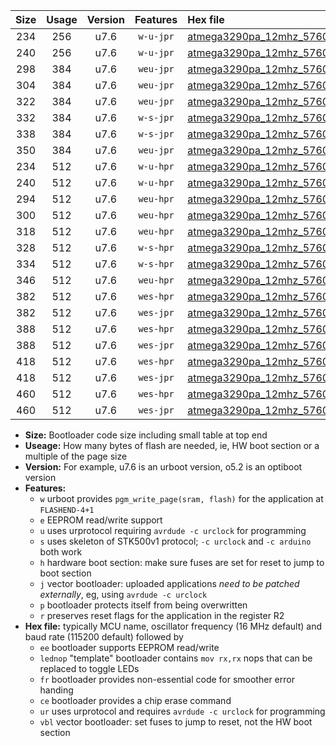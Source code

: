 |Size|Usage|Version|Features|Hex file|
|:-:|:-:|:-:|:-:|:--|
|234|256|u7.6|`w-u-jpr`|[atmega3290pa_12mhz_57600bps_ur_vbl.hex](https://raw.githubusercontent.com/stefanrueger/urboot/main//atmega3290pa_12mhz_57600bps_ur_vbl.hex)|
|240|256|u7.6|`w-u-jpr`|[atmega3290pa_12mhz_57600bps_lednop_ur_vbl.hex](https://raw.githubusercontent.com/stefanrueger/urboot/main//atmega3290pa_12mhz_57600bps_lednop_ur_vbl.hex)|
|298|384|u7.6|`weu-jpr`|[atmega3290pa_12mhz_57600bps_ee_ur_vbl.hex](https://raw.githubusercontent.com/stefanrueger/urboot/main//atmega3290pa_12mhz_57600bps_ee_ur_vbl.hex)|
|304|384|u7.6|`weu-jpr`|[atmega3290pa_12mhz_57600bps_ee_lednop_ur_vbl.hex](https://raw.githubusercontent.com/stefanrueger/urboot/main//atmega3290pa_12mhz_57600bps_ee_lednop_ur_vbl.hex)|
|322|384|u7.6|`weu-jpr`|[atmega3290pa_12mhz_57600bps_ee_lednop_fr_ur_vbl.hex](https://raw.githubusercontent.com/stefanrueger/urboot/main//atmega3290pa_12mhz_57600bps_ee_lednop_fr_ur_vbl.hex)|
|332|384|u7.6|`w-s-jpr`|[atmega3290pa_12mhz_57600bps_vbl.hex](https://raw.githubusercontent.com/stefanrueger/urboot/main//atmega3290pa_12mhz_57600bps_vbl.hex)|
|338|384|u7.6|`w-s-jpr`|[atmega3290pa_12mhz_57600bps_lednop_vbl.hex](https://raw.githubusercontent.com/stefanrueger/urboot/main//atmega3290pa_12mhz_57600bps_lednop_vbl.hex)|
|350|384|u7.6|`weu-jpr`|[atmega3290pa_12mhz_57600bps_ee_lednop_fr_ce_ur_vbl.hex](https://raw.githubusercontent.com/stefanrueger/urboot/main//atmega3290pa_12mhz_57600bps_ee_lednop_fr_ce_ur_vbl.hex)|
|234|512|u7.6|`w-u-hpr`|[atmega3290pa_12mhz_57600bps_ur.hex](https://raw.githubusercontent.com/stefanrueger/urboot/main//atmega3290pa_12mhz_57600bps_ur.hex)|
|240|512|u7.6|`w-u-hpr`|[atmega3290pa_12mhz_57600bps_lednop_ur.hex](https://raw.githubusercontent.com/stefanrueger/urboot/main//atmega3290pa_12mhz_57600bps_lednop_ur.hex)|
|294|512|u7.6|`weu-hpr`|[atmega3290pa_12mhz_57600bps_ee_ur.hex](https://raw.githubusercontent.com/stefanrueger/urboot/main//atmega3290pa_12mhz_57600bps_ee_ur.hex)|
|300|512|u7.6|`weu-hpr`|[atmega3290pa_12mhz_57600bps_ee_lednop_ur.hex](https://raw.githubusercontent.com/stefanrueger/urboot/main//atmega3290pa_12mhz_57600bps_ee_lednop_ur.hex)|
|318|512|u7.6|`weu-hpr`|[atmega3290pa_12mhz_57600bps_ee_lednop_fr_ur.hex](https://raw.githubusercontent.com/stefanrueger/urboot/main//atmega3290pa_12mhz_57600bps_ee_lednop_fr_ur.hex)|
|328|512|u7.6|`w-s-hpr`|[atmega3290pa_12mhz_57600bps.hex](https://raw.githubusercontent.com/stefanrueger/urboot/main//atmega3290pa_12mhz_57600bps.hex)|
|334|512|u7.6|`w-s-hpr`|[atmega3290pa_12mhz_57600bps_lednop.hex](https://raw.githubusercontent.com/stefanrueger/urboot/main//atmega3290pa_12mhz_57600bps_lednop.hex)|
|346|512|u7.6|`weu-hpr`|[atmega3290pa_12mhz_57600bps_ee_lednop_fr_ce_ur.hex](https://raw.githubusercontent.com/stefanrueger/urboot/main//atmega3290pa_12mhz_57600bps_ee_lednop_fr_ce_ur.hex)|
|382|512|u7.6|`wes-hpr`|[atmega3290pa_12mhz_57600bps_ee.hex](https://raw.githubusercontent.com/stefanrueger/urboot/main//atmega3290pa_12mhz_57600bps_ee.hex)|
|382|512|u7.6|`wes-jpr`|[atmega3290pa_12mhz_57600bps_ee_vbl.hex](https://raw.githubusercontent.com/stefanrueger/urboot/main//atmega3290pa_12mhz_57600bps_ee_vbl.hex)|
|388|512|u7.6|`wes-hpr`|[atmega3290pa_12mhz_57600bps_ee_lednop.hex](https://raw.githubusercontent.com/stefanrueger/urboot/main//atmega3290pa_12mhz_57600bps_ee_lednop.hex)|
|388|512|u7.6|`wes-jpr`|[atmega3290pa_12mhz_57600bps_ee_lednop_vbl.hex](https://raw.githubusercontent.com/stefanrueger/urboot/main//atmega3290pa_12mhz_57600bps_ee_lednop_vbl.hex)|
|418|512|u7.6|`wes-hpr`|[atmega3290pa_12mhz_57600bps_ee_lednop_fr.hex](https://raw.githubusercontent.com/stefanrueger/urboot/main//atmega3290pa_12mhz_57600bps_ee_lednop_fr.hex)|
|418|512|u7.6|`wes-jpr`|[atmega3290pa_12mhz_57600bps_ee_lednop_fr_vbl.hex](https://raw.githubusercontent.com/stefanrueger/urboot/main//atmega3290pa_12mhz_57600bps_ee_lednop_fr_vbl.hex)|
|460|512|u7.6|`wes-hpr`|[atmega3290pa_12mhz_57600bps_ee_lednop_fr_ce.hex](https://raw.githubusercontent.com/stefanrueger/urboot/main//atmega3290pa_12mhz_57600bps_ee_lednop_fr_ce.hex)|
|460|512|u7.6|`wes-jpr`|[atmega3290pa_12mhz_57600bps_ee_lednop_fr_ce_vbl.hex](https://raw.githubusercontent.com/stefanrueger/urboot/main//atmega3290pa_12mhz_57600bps_ee_lednop_fr_ce_vbl.hex)|

- **Size:** Bootloader code size including small table at top end
- **Useage:** How many bytes of flash are needed, ie, HW boot section or a multiple of the page size
- **Version:** For example, u7.6 is an urboot version, o5.2 is an optiboot version
- **Features:**
  + `w` urboot provides `pgm_write_page(sram, flash)` for the application at `FLASHEND-4+1`
  + `e` EEPROM read/write support
  + `u` uses urprotocol requiring `avrdude -c urclock` for programming
  + `s` uses skeleton of STK500v1 protocol; `-c urclock` and `-c arduino` both work
  + `h` hardware boot section: make sure fuses are set for reset to jump to boot section
  + `j` vector bootloader: uploaded applications *need to be patched externally*, eg, using `avrdude -c urclock`
  + `p` bootloader protects itself from being overwritten
  + `r` preserves reset flags for the application in the register R2
- **Hex file:** typically MCU name, oscillator frequency (16 MHz default) and baud rate (115200 default) followed by
  + `ee` bootloader supports EEPROM read/write
  + `lednop` "template" bootloader contains `mov rx,rx` nops that can be replaced to toggle LEDs
  + `fr` bootloader provides non-essential code for smoother error handing
  + `ce` bootloader provides a chip erase command
  + `ur` uses urprotocol and requires `avrdude -c urclock` for programming
  + `vbl` vector bootloader: set fuses to jump to reset, not the HW boot section
